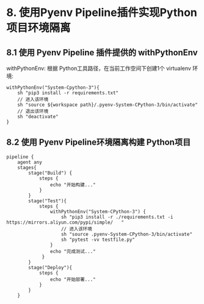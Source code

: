 # 8. 使用Pyenv Pipeline插件实现Python项目环境隔离

## 8.1 使用 Pyenv Pipeline 插件提供的 withPythonEnv

withPythonEnv: 根据 Python工具路径，在当前工作空间下创建1个 virtualenv 环境:

```
withPythonEnv("System-Cpython-3"){
    sh "pip3 install -r requirements.txt"
    // 进入该环境
    sh "source ${workspace path}/.pyenv-System-CPython-3/bin/activate"
    // 退出该环境
    sh "deactivate"
}
```


## 8.2 使用 Pyenv Pipeline环境隔离构建 Python项目
```
pipeline {
    agent any
    stages{
        stage("Build") {
            steps {
                echo "开始构建..."
            }
        }
        stage("Test"){
            steps {
                withPythonEnv("System-CPython-3") {
                    sh "pip3 install -r ./requirements.txt -i https://mirrors.aliyun.com/pypi/simple/   "
                    // 进入该环境
                    sh "source .pyenv-System-CPython-3/bin/activate"
                    sh "pytest -vv testfile.py"
                }
                echo "完成测试..."
             }
        }
        stage("Deploy"){
            steps {
                echo "开始部署..."
            }
        }
    }
```